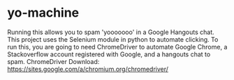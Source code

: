 # yo-machine
Running this allows you to spam 'yooooooo' in a Google Hangouts chat.
This project uses the Selenium module in python to automate clicking. To run this, you are going to need ChromeDriver to automate Google Chrome, a Stackoverflow account
registered with Google, and a hangouts chat to spam.
ChromeDriver Download: https://sites.google.com/a/chromium.org/chromedriver/

